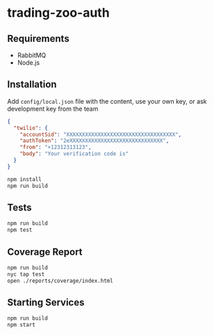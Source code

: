 # trading-zoo-auth

## Requirements

- RabbitMQ
- Node.js

## Installation

Add `config/local.json` file with the content, use your own key, or ask development key from the team

```json
{
  "twilio": {
    "accountSid": "XXXXXXXXXXXXXXXXXXXXXXXXXXXXXXXXXXX",
    "authToken": "2eXXXXXXXXXXXXXXXXXXXXXXXXXXXXXX",
    "from": "+12312313123",
    "body": "Your verification code is"
  }
}
```

```sh
npm install
npm run build
```

## Tests

```sh
npm run build
npm test
```

## Coverage Report

```sh
npm run build
nyc tap test
open ./reports/coverage/index.html
```

## Starting Services

```sh
npm run build
npm start
```

